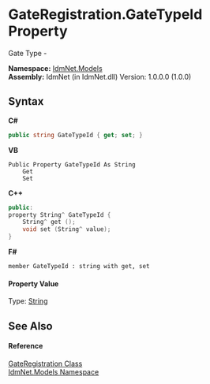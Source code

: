 # GateRegistration.GateTypeId Property 
 

Gate Type -

**Namespace:**&nbsp;<a href="N_IdmNet_Models">IdmNet.Models</a><br />**Assembly:**&nbsp;IdmNet (in IdmNet.dll) Version: 1.0.0.0 (1.0.0)

## Syntax

**C#**<br />
``` C#
public string GateTypeId { get; set; }
```

**VB**<br />
``` VB
Public Property GateTypeId As String
	Get
	Set
```

**C++**<br />
``` C++
public:
property String^ GateTypeId {
	String^ get ();
	void set (String^ value);
}
```

**F#**<br />
``` F#
member GateTypeId : string with get, set

```


#### Property Value
Type: <a href="http://msdn2.microsoft.com/en-us/library/s1wwdcbf" target="_blank">String</a>

## See Also


#### Reference
<a href="T_IdmNet_Models_GateRegistration">GateRegistration Class</a><br /><a href="N_IdmNet_Models">IdmNet.Models Namespace</a><br />